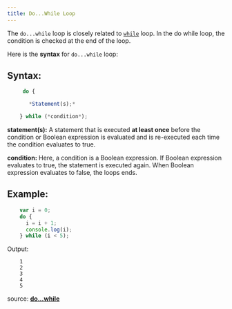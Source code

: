 ```yaml
---
title: Do...While Loop
---
```

The `do...while` loop is closely related to <a href='http://forum.freecodecamp.com/t/javascript-while-loop/14668' target='_blank' rel='nofollow'>`while`</a> loop. In the do while loop, the condition is checked at the end of the loop.

Here is the **syntax** for `do...while` loop:

## Syntax:

```js
     do {

       *Statement(s);*

    } while (*condition*);
```

**statement(s):** A statement that is executed **at least once** before the condition or Boolean expression is evaluated and is re-executed each time the condition evaluates to true.

**condition:** Here, a condition is a <a>Boolean expression</a>. If Boolean expression evaluates to true, the statement is executed again. When Boolean expression evaluates to false, the loops ends.

## Example:

```js
    var i = 0;
    do {
      i = i + 1;
      console.log(i);
    } while (i < 5);
```
Output:
```text
    1
    2
    3
    4
    5
```

source: <a href='https://developer.mozilla.org/en-US/docs/Web/JavaScript/Reference/Statements/do...while' target='_blank' rel='nofollow'>**do...while**</a>
